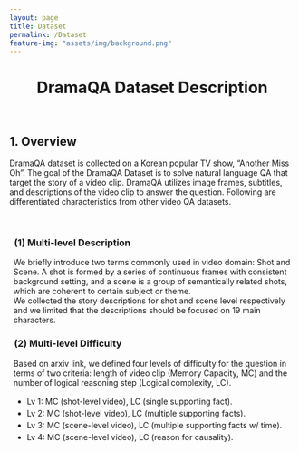 ```yaml
---
layout: page
title: Dataset
permalink: /Dataset
feature-img: "assets/img/background.png"
---
```


<style>
  h3.content-item-subtitle {
    margin-left: 0.5em;
  }
  p.content-subitem {
    margin-left: 0.5em;
  }
  li.a {
    margin-left: 0.5em;
  }
</style>
    
    
<div class="dataset content-container">
  <h1 class = "content-title" style="TEXT-ALIGN: center">
    DramaQA Dataset Description
  </h1> <br />
  
  <div class="content-item">
    <h2 class = "content-subtitle">
      1. Overview
    </h2>
    <p class = "content-item">
      DramaQA  dataset is collected on a Korean popular TV show, “Another Miss Oh”. The goal of the DramaQA Dataset is to solve natural language QA that target the story of a video clip. DramaQA utilizes image frames, subtitles, and descriptions of the video clip to answer the question. Following are differentiated characteristics from other video QA datasets.
    </p> <br />
    <div class="content-subitem">
      <h3 class = "content-item-subtitle">
        (1) Multi-level Description
      </h3>
      <p class = "content-subitem">
        We briefly introduce two terms commonly used in video domain: Shot and Scene. A shot is formed by a series of continuous frames with consistent background setting, and a scene is a group of semantically related shots, which are coherent to certain subject or theme.
        <br />
	    We collected the story descriptions for shot and scene level respectively and we limited that the descriptions should be focused on 19 main characters.
      </p>
      <h3 class = "content-item-subtitle">
        (2) Multi-level Difficulty
      </h3>
      <p class = "content-subitem">
        Based on arxiv link, we defined four levels of difficulty for the question in terms of two criteria: length of video clip (Memory Capacity, MC) and the number of logical reasoning step (Logical complexity, LC).
      </p>
      <ul class = "content-subitem" style="line-height:1.5em">
        <li class ="a"> Lv 1: MC (shot-level video), LC (single supporting fact). </li>
        <li class ="a"> Lv 2: MC (shot-level video), LC (multiple supporting facts). </li>
        <li class ="a"> Lv 3: MC (scene-level video), LC (multiple supporting facts w/ time). </li>
        <li class ="a"> Lv 4: MC (scene-level video), LC (reason for causality). </li>
      </ul>
  </div>
</div>
    
    
</div>